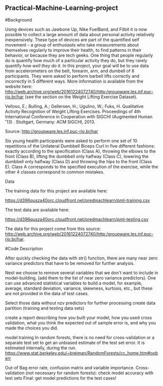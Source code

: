 ## Practical-Machine-Learning-project
#Background

Using devices such as Jawbone Up, Nike FuelBand, and Fitbit it is now possible to collect a large amount of data about personal activity relatively inexpensively. These type of devices are part of the quantified self movement – a group of enthusiasts who take measurements about themselves regularly to improve their health, to find patterns in their behavior, or because they are tech geeks. One thing that people regularly do is quantify how much of a particular activity they do, but they rarely quantify *how well they do it*. In this project, your goal will be to use data from accelerometers on the belt, forearm, arm, and dumbell of 6 participants. They were asked to perform barbell lifts correctly and incorrectly in 5 different ways. More information is available from the website here: http://web.archive.org/web/20161224072740/http:/groupware.les.inf.puc-rio.br/har (see the section on the Weight Lifting Exercise Dataset).

Velloso, E.; Bulling, A.; Gellersen, H.; Ugulino, W.; Fuks, H. Qualitative Activity Recognition of Weight Lifting Exercises. Proceedings of 4th International Conference in Cooperation with SIGCHI (Augmented Human '13) . Stuttgart, Germany: ACM SIGCHI, 2013.

Source: http://groupware.les.inf.puc-rio.br/har

Six young health participants were asked to perform one set of 10 repetitions of the Unilateral Dumbbell Biceps Curl in five different fashions:
exactly according to the specification (Class A), throwing the elbows to the front (Class B), lifting the dumbbell only halfway (Class C), lowering the dumbbell only halfway (Class D) and throwing the hips to the front (Class E).
Class A corresponds to the specified execution of the exercise, 
while the other 4 classes correspond to common mistakes. 

Data

The training data for this project are available here:

https://d396qusza40orc.cloudfront.net/predmachlearn/pml-training.csv

The test data are available here:

https://d396qusza40orc.cloudfront.net/predmachlearn/pml-testing.csv

The data for this project come from this source: http://web.archive.org/web/20161224072740/http:/groupware.les.inf.puc-rio.br/har. 


#Code Description 

After quickly checking the data with str() function, there are many near zero variance predictors that have to be removed for further analysis.

Next we choose to remove several variables that we don't want to include in model-building,
(add them to the list of near zero variance predictors).
One can use advanced statistical variables to build a model, for example, average, standard deviation, variance, skewness, kurtosis, etc., but these are not provided in the data of test cases.

Select those data without nzv predictors for further processing
create data partition (training and testing data sets)

create a report describing how you built your model, how you used cross validation, 
what you think the expected out of sample error is, 
and why you made the choices you did.

model training
In random forests, there is no need for cross-validation or a separate test set 
to get an unbiased estimate of the test set error.
It is estimated internally, during the run.
https://www.stat.berkeley.edu/~breiman/RandomForests/cc_home.htm#ooberr

Out-of Bag error rate, confusion matrix and variable importance.
Cross-validation (not necessary for random forests): check model accuracy with test sets
Final: get model predictions for the test cases!

